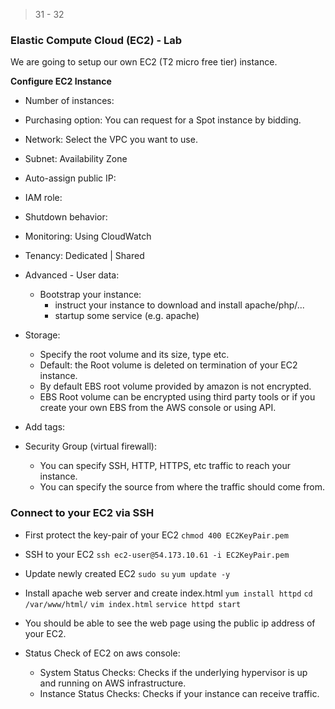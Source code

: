 > 31 - 32

### Elastic Compute Cloud (EC2) - Lab ###
We are going to setup our own EC2 (T2 micro free tier) instance.

**Configure EC2 Instance**
- Number of instances:
- Purchasing option: You can request for a Spot instance by bidding.
- Network: Select the VPC you want to use.
- Subnet: Availability Zone
- Auto-assign public IP:
- IAM role:
- Shutdown behavior:
- Monitoring: Using CloudWatch
- Tenancy: Dedicated | Shared
- Advanced - User data:
    - Bootstrap your instance:
        - instruct your instance to download and install apache/php/...
        - startup some service (e.g. apache)

- Storage:
    - Specify the root volume and its size, type etc.
    - Default: the Root volume is deleted on termination of your EC2 instance.
    - By default EBS root volume provided by amazon is not encrypted.
    - EBS Root volume can be encrypted using third party tools or if you create your own EBS from the AWS console or using API.

- Add tags:

- Security Group (virtual firewall):
    - You can specify SSH, HTTP, HTTPS, etc traffic to reach your instance.
    - You can specify the source from where the traffic should come from.


### Connect to your EC2 via SSH ###
- First protect the key-pair of your EC2
    `chmod 400 EC2KeyPair.pem`

- SSH to your EC2
    `ssh ec2-user@54.173.10.61 -i EC2KeyPair.pem`

- Update newly created EC2
    `sudo su`
    `yum update -y`

- Install apache web server and create index.html
    `yum install httpd`
    `cd /var/www/html/`
    `vim index.html`
    `service httpd start`

- You should be able to see the web page using the public ip address of your EC2.

- Status Check of EC2 on aws console:
    - System Status Checks: Checks if the underlying hypervisor is up and running on AWS infrastructure.
    - Instance Status Checks: Checks if your instance can receive traffic.
